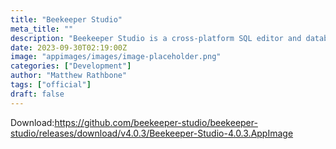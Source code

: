 ```yaml
---
title: "Beekeeper Studio"
meta_title: ""
description: "Beekeeper Studio is a cross-platform SQL editor and database manager"
date: 2023-09-30T02:19:00Z
image: "appimages/images/image-placeholder.png"
categories: ["Development"]
author: "Matthew Rathbone"
tags: ["official"]
draft: false
---
```


Download:https://github.com/beekeeper-studio/beekeeper-studio/releases/download/v4.0.3/Beekeeper-Studio-4.0.3.AppImage

